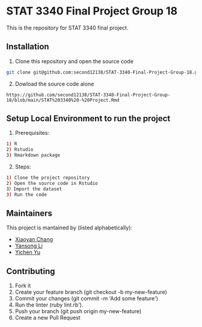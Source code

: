 # STAT 3340 Final Project Group 18
This is the repository for STAT 3340 final project.

## Installation

1. Clone this repository and open the source code
```bash
git clone git@github.com:second12138/STAT-3340-Final-Project-Group-18.git
```
2. Dowload the source code alone
```
https://github.com/second12138/STAT-3340-Final-Project-Group-18/blob/main/STAT%203340%20-%20Project.Rmd
```


## Setup Local Environment to run the project
1. Prerequisites:
```bash
1) R
2) Rstudio
3) Rmarkdown package
```
2. Steps:
```bash
1) Clone the project repository 
2) Open the source code in Rstudio
3）Import the dataset
3) Run the code
```
## Maintainers
This project is mantained by (listed alphabetically):
* [Xiaoyan Chang](https://github.com/CecileChang)
* [Yansong Li](https://git.cs.dal.ca/yansong)
* [Yichen Yu](https://github.com/Callme2YC)


## Contributing

1. Fork it
2. Create your feature branch (git checkout -b my-new-feature)
3. Commit your changes (git commit -m 'Add some feature')
4. Run the linter (ruby lint.rb').
5. Push your branch (git push origin my-new-feature)
6. Create a new Pull Request
